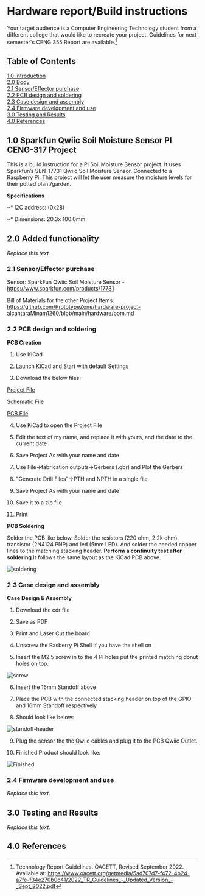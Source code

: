 # Hardware report/Build instructions
Your target audience is a Computer Engineering Technology student from a different college that would like to recreate your project. Guidelines for next semester's CENG 355 Report are available.[^1]
[^1]: Technology Report Guidelines. OACETT, Revised September 2022. Available at: https://www.oacett.org/getmedia/5ad707d7-f472-4b24-a7fe-f34e270b0c41/2022_TR_Guidelines_-_Updated_Version_-_Sept_2022.pdf
## Table of Contents
[1.0 Introduction](#10-introduce-the-broadcom-development-platform-and-exisiting-functionality)   
[2.0 Body](#20-added-functionality)   
[2.1 Sensor/Effector purchase](#21-sensor-effector-purchase)   
[2.2 PCB design and soldering](#22-pcb-design-and-soldering)   
[2.3 Case design and assembly](#23-case-design-and-assembly)   
[2.4 Firmware development and use](#24-firmware-development-and-use)   
[3.0 Testing and Results](#30-testing-and-results)   
[4.0 References](#40-references)  

## 1.0 Sparkfun Qwiic Soil Moisture Sensor PI CENG-317 Project   

This is a build instruction for a Pi Soil Moisture Sensor project. It uses Sparkfun’s SEN-17731 Qwiic Soil Moisture Sensor. Connected to a Raspberry Pi. This project will let the user measure the moisture levels for their potted plant/garden.  

__Specifications__

⋅⋅* I2C address: (0x28)

⋅⋅* Dimensions: 20.3x 100.0mm

## 2.0 Added functionality   

*Replace this text.*   

### 2.1 Sensor/Effector purchase   

Sensor:
SparkFun Qwiic Soil Moisture Sensor - https://www.sparkfun.com/products/17731

Bill of Materials for the other Project Items: 
https://github.com/PrototypeZone/hardware-project-alcantaraMinam1260/blob/main/hardware/bom.md

### 2.2 PCB design and soldering   

__PCB Creation__

1) Use KiCad

2) Launch KiCad and Start with default Settings

3) Download the below files:

[Project File](https://github.com/PrototypeZone/hardware-project-alcantaraMinam1260/blob/main/hardware/pcb/MiNamAlcantaraKiCad.kicad_pro)

[Schematic File](https://github.com/PrototypeZone/hardware-project-alcantaraMinam1260/blob/main/hardware/pcb/MiNamAlcantaraKiCad.kicad_sch)

[PCB File](https://github.com/PrototypeZone/hardware-project-alcantaraMinam1260/blob/main/hardware/pcb/MiNamAlcantaraKiCad.kicad_pcb)

4) Use KiCad to open the Project File

5) Edit the text of my name, and replace it with yours, and the date to the current date

6) Save Project As with your name and date

7) Use File->fabrication outputs->Gerbers (.gbr) and Plot the Gerbers

8) "Generate Drill Files"->PTH and NPTH in a single file

9) Save Project As with your name and date

10) Save it to a zip file

11) Print

__PCB Soldering__

Solder the PCB like below. Solder the resistors (220 ohm, 2.2k ohm), transistor (2N4124 PNP) and led (5mm LED). And solder the needed copper lines to the matching stacking header. __Perform a continuity test after soldering__.It follows the same layout as the KiCad PCB above.

![soldering](https://github.com/PrototypeZone/hardware-project-alcantaraMinam1260/blob/main/media/soldered_pcb.jpg) 

### 2.3 Case design and assembly   

__Case Design & Assembly__

1) Download the cdr file

2) Save as PDF

3) Print and Laser Cut the board

4) Unscrew the Rasberry Pi Shell if you have the shell on

5) Insert the M2.5 screw in to the 4 PI holes put the printed matching donut holes on top.

![screw](https://github.com/PrototypeZone/hardware-project-alcantaraMinam1260/blob/main/media/screw.JPG)

6) Insert the 16mm Standoff above

7) Place the PCB with the connected stacking header on top of the GPIO and 16mm Standoff respectively

8) Should look like below:

![standoff-header](https://github.com/PrototypeZone/hardware-project-alcantaraMinam1260/blob/main/media/standoff-header.JPG)

9) Plug the sensor the the Qwiic cables and plug it to the PCB Qwiic Outlet.

10) Finished Product should look like:

![Finished](https://github.com/PrototypeZone/hardware-project-alcantaraMinam1260/blob/main/media/Finished.png)


### 2.4 Firmware development and use   

*Replace this text.*   

## 3.0 Testing and Results   

*Replace this text.*   

## 4.0 References   

